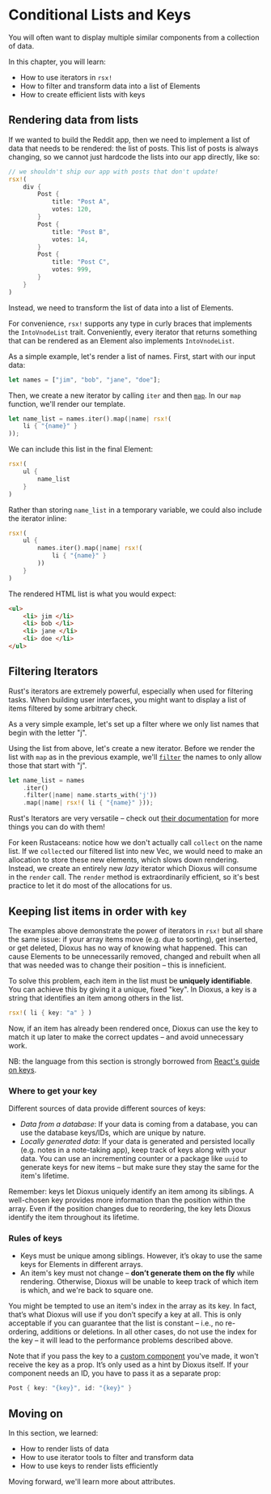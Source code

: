 # Conditional Lists and Keys

You will often want to display multiple similar components from a collection of data.

In this chapter, you will learn:

- How to use iterators in `rsx!`
- How to filter and transform data into a list of Elements
- How to create efficient lists with keys

## Rendering data from lists

If we wanted to build the Reddit app, then we need to implement a list of data that needs to be rendered: the list of posts. This list of posts is always changing, so we cannot just hardcode the lists into our app directly, like so:

```rust
// we shouldn't ship our app with posts that don't update!
rsx!(
    div {
        Post {
            title: "Post A",
            votes: 120,
        }
        Post {
            title: "Post B",
            votes: 14,
        }
        Post {
            title: "Post C",
            votes: 999,
        }
    }
)
```

Instead, we need to transform the list of data into a list of Elements.

For convenience, `rsx!` supports any type in curly braces that implements the `IntoVnodeList` trait. Conveniently, every iterator that returns something that can be rendered as an Element also implements `IntoVnodeList`.

As a simple example, let's render a list of names. First, start with our input data:

```rust
let names = ["jim", "bob", "jane", "doe"];
```

Then, we create a new iterator by calling `iter` and then [`map`](https://doc.rust-lang.org/std/iter/trait.Iterator.html#method.map). In our `map` function, we'll render our template.

```rust
let name_list = names.iter().map(|name| rsx!(
    li { "{name}" }
));
```

We can include this list in the final Element:

```rust
rsx!(
    ul {
        name_list
    }
)
```

Rather than storing `name_list` in a temporary variable, we could also include the iterator inline:
```rust
rsx!(
    ul {
        names.iter().map(|name| rsx!(
            li { "{name}" } 
        ))
    }
)
```

The rendered HTML list is what you would expect:
```html
<ul>
    <li> jim </li>
    <li> bob </li>
    <li> jane </li>
    <li> doe </li>
</ul>
```

## Filtering Iterators

Rust's iterators are extremely powerful, especially when used for filtering tasks. When building user interfaces, you might want to display a list of items filtered by some arbitrary check.

As a very simple example, let's set up a filter where we only list names that begin with the letter "j".

Using the list from above, let's create a new iterator. Before we render the list with `map` as in the previous example, we'll [`filter`](https://doc.rust-lang.org/std/iter/trait.Iterator.html#method.filter) the names to only allow those that start with "j".

```rust
let name_list = names
    .iter()
    .filter(|name| name.starts_with('j'))
    .map(|name| rsx!( li { "{name}" }));
```

Rust's Iterators are very versatile – check out [their documentation](https://doc.rust-lang.org/std/iter/trait.Iterator.html) for more things you can do with them!

For keen Rustaceans: notice how we don't actually call `collect` on the name list. If we `collect`ed our filtered list into new Vec, we would need to make an allocation to store these new elements, which slows down rendering. Instead, we create an entirely new _lazy_ iterator which Dioxus will consume in the `render` call. The `render` method is extraordinarily efficient, so it's best practice to let it do most of the allocations for us.

## Keeping list items in order with `key`

The examples above demonstrate the power of iterators in `rsx!` but all share the same issue: if your array items move (e.g. due to sorting), get inserted, or get deleted, Dioxus has no way of knowing what happened. This can cause Elements to be unnecessarily removed, changed and rebuilt when all that was needed was to change their position – this is inneficient.

To solve this problem, each item in the list must be **uniquely identifiable**. You can achieve this by giving it a unique, fixed "key". In Dioxus, a key is a string that identifies an item among others in the list.

```rust
rsx!( li { key: "a" } )
```

Now, if an item has already been rendered once, Dioxus can use the key to match it up later to make the correct updates – and avoid unnecessary work.

NB: the language from this section is strongly borrowed from [React's guide on keys](https://reactjs.org/docs/lists-and-keys.html).

### Where to get your key

Different sources of data provide different sources of keys:

- _Data from a database_: If your data is coming from a database, you can use the database keys/IDs, which are unique by nature.
- _Locally generated data_: If your data is generated and persisted locally (e.g. notes in a note-taking app), keep track of keys along with your data. You can use an incrementing counter or a package like `uuid` to generate keys for new items – but make sure they stay the same for the item's lifetime.

Remember: keys let Dioxus uniquely identify an item among its siblings. A well-chosen key provides more information than the position within the array. Even if the position changes due to reordering, the key lets Dioxus identify the item throughout its lifetime.

### Rules of keys

- Keys must be unique among siblings. However, it’s okay to use the same keys for Elements in different arrays.
- An item's key must not change – **don’t generate them on the fly** while rendering. Otherwise, Dioxus will be unable to keep track of which item is which, and we're back to square one.

You might be tempted to use an item's index in the array as its key. In fact, that’s what Dioxus will use if you don’t specify a key at all. This is only acceptable if you can guarantee that the list is constant – i.e., no re-ordering, additions or deletions. In all other cases, do not use the index for the key – it will lead to the performance problems described above.

Note that if you pass the key to a [custom component](../components/index.md) you've made, it won't receive the key as a prop. It’s only used as a hint by Dioxus itself. If your component needs an ID, you have to pass it as a separate prop:
```rust
Post { key: "{key}", id: "{key}" }
```

## Moving on

In this section, we learned:
- How to render lists of data
- How to use iterator tools to filter and transform data
- How to use keys to render lists efficiently

Moving forward, we'll learn more about attributes.
